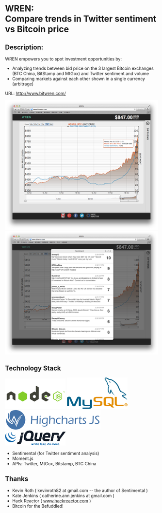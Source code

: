WREN: <br />Compare trends in Twitter sentiment <br /> vs Bitcoin price
==============

**Description:**
--------------

WREN empowers you to spot investment opportunities by:
 - Analyzing trends between bid price on the 3 largest Bitcoin exchanges (BTC China, BitStamp and MtGox) and Twitter sentiment and volume
 - Comparing markets against each other shown in a single currency (arbitrage)
 
URL: http://www.bitwren.com/

![Alt text](/img/screenshots/screenshot.png "MtGox performance over past 7 days vs Twitter Sentiment")
![Alt text](/img/screenshots/tweets.png "Twitter Sentiment")

Technology Stack
----------
 ![Alt text](/img/techstack/nodejs.png "Node.js")
 ![Alt text](/img/techstack/mysql.png "MySQL") 
 ![Alt text](/img/techstack/Highcharts.png "HighCharts")
 ![Alt text](/img/techstack/jquery.png "jQuery") 
 - Sentimental (for Twitter sentiment analysis)
 - Moment.js 
 - APIs: Twitter, MtGox, Bitstamp, BTC China

Thanks
----------
 - Kevin Roth ( kevinroth82 at gmail.com -- the author of Sentimental )
 - Kate Jenkins ( catherine.ann.jenkins at gmail.com )
 - Hack Reactor ( www.hackreactor.com )
 - Bitcoin for the Befuddled!

